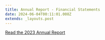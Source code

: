 ```yaml
---
title: Annual Report - Financial Statements
date: 2024-06-04T00:11:01.008Z
extends: _layouts.post
---
```

[Read the 2023 Annual Report](https://res.cloudinary.com/whanganuihigh/image/upload/v1717459837/Financial%20Statements/Whanganui_High_School_Audited_Annual_Report_2023.pdf)